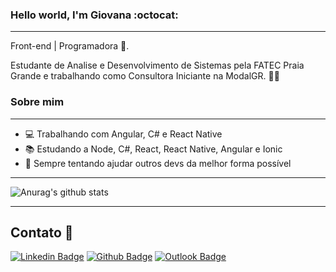 ### Hello world, I'm Giovana :octocat:
---
Front-end | Programadora :robot:.

Estudante de Analise e Desenvolvimento de Sistemas pela FATEC Praia Grande e trabalhando como Consultora Iniciante na ModalGR. :woman_technologist:

### Sobre mim
---
- 💻 Trabalhando com Angular, C# e React Native
- 📚 Estudando a Node, C#, React, React Native, Angular e Ionic
- 💜 Sempre tentando ajudar outros devs da melhor forma possível

---
![Anurag's github stats](https://github-readme-stats.vercel.app/api?username=GiovanaNapoli&show_icons=true&theme=radical)

---
<h2>Contato 📩</h2>

[![Linkedin Badge](https://img.shields.io/badge/-giovananapoli-blue?style=flatstyle=flat-square&logo=Linkedin&logoColor=white&link=https://www.linkedin.com/in/giovana-aparecida-napoli-da-silva/)](https://www.linkedin.com/in/giovana-aparecida-napoli-da-silva/) [![Github Badge](https://img.shields.io/badge/-giovananapoli-000?style=flat-square&logo=Github&logoColor=white&link=https://github.com/GiovanaNapoli)](https://github.com/GiovanaNapoli) [![Outlook Badge](https://img.shields.io/badge/-outlook-0078d4?style=flat-square&logo=microsoft-outlook&logoColor=white&link=mailto:giovana.ap.napoli@outlook.com)](mailto:giovana.ap.napoli@outlook.com)
